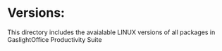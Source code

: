Versions:
=========

  This directory includes the avaialable LINUX versions of all packages in GaslightOffice Productivity Suite
